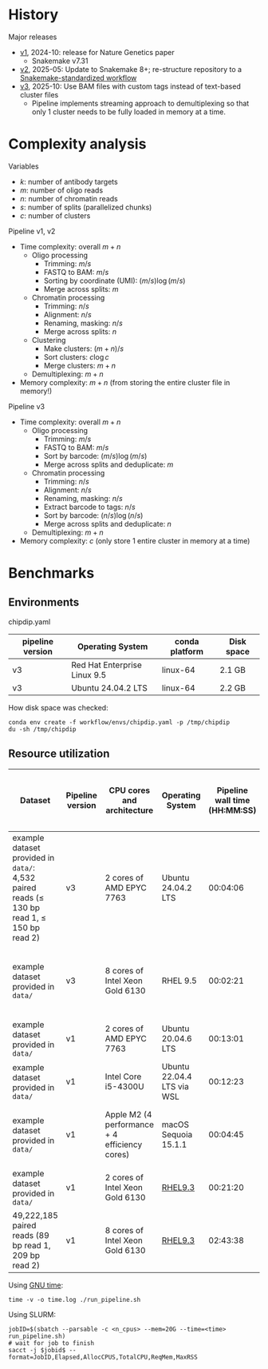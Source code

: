 # History

Major releases
- [v1](https://github.com/GuttmanLab/chipdip-pipeline/releases/tag/v1.0_publication), 2024-10: release for Nature Genetics paper
  - Snakemake v7.31
- [v2](https://github.com/GuttmanLab/chipdip-pipeline/releases/tag/v2.0.0), 2025-05: Update to Snakemake 8+; re-structure repository to a [Snakemake-standardized workflow](https://snakemake.github.io/snakemake-workflow-catalog/docs/catalog.html#standardized-usage-workflows)
- [v3](https://github.com/GuttmanLab/chipdip-pipeline/releases/tag/v3.0.0), 2025-10: Use BAM files with custom tags instead of text-based cluster files
  - Pipeline implements streaming approach to demultiplexing so that only 1 cluster needs to be fully loaded in memory at a time.

# Complexity analysis

Variables
- $k$: number of antibody targets
- $m$: number of oligo reads
- $n$: number of chromatin reads
- $s$: number of splits (parallelized chunks)
- $c$: number of clusters

Pipeline v1, v2
- Time complexity: overall $m+n$
	- Oligo processing
		- Trimming: $m/s$
		- FASTQ to BAM: $m/s$
		- Sorting by coordinate (UMI): $(m/s) \log (m/s)$
		- Merge across splits: $m$
	- Chromatin processing
		- Trimming: $n/s$
		- Alignment: $n/s$
		- Renaming, masking: $n/s$
		- Merge across splits: $n$
	- Clustering
		- Make clusters: $(m+n)/s$
		- Sort clusters: $c \log c$
		- Merge clusters: $m+n$
	- Demultiplexing: $m+n$
- Memory complexity: $m+n$ (from storing the entire cluster file in memory!)

Pipeline v3
- Time complexity: overall $m+n$
	- Oligo processing
		- Trimming: $m/s$
		- FASTQ to BAM: $m/s$
		- Sort by barcode: $(m/s) \log (m/s)$
		- Merge across splits and deduplicate: $m$
	- Chromatin processing
		- Trimming: $n/s$
		- Alignment: $n/s$
		- Renaming, masking: $n/s$
		- Extract barcode to tags: $n/s$
		- Sort by barcode: $(n/s) \log (n/s)$
		- Merge across splits and deduplicate: $n$
	- Demultiplexing: $m+n$
- Memory complexity: $c$ (only store 1 entire cluster in memory at a time)

# Benchmarks

## Environments

chipdip.yaml

| pipeline version | Operating System | conda platform | Disk space |
| ---------------- | ---------------- | -------------- | ---------- |
| v3 | Red Hat Enterprise Linux 9.5 | linux-64 | 2.1 GB |
| v3 | Ubuntu 24.04.2 LTS | linux-64 | 2.2 GB |

How disk space was checked:

```
conda env create -f workflow/envs/chipdip.yaml -p /tmp/chipdip
du -sh /tmp/chipdip
```

## Resource utilization

| Dataset | Pipeline version | CPU cores and architecture | Operating System | Pipeline wall time (HH:MM:SS) | Core-hours utilized (HH:MM:SS) | Maximum RAM utilization | Disk space of output files | Benchmark times include creating `chipdip` conda environment? | Notes |
| ------- | ---------------- | -------------------------- | ---------------- | ----------------------------- | ------------------------------ | ----------------------- | --------------------- | ------------------------------------------------------------- | ----- |
| example dataset provided in `data/`: 4,532 paired reads (≤ 130 bp read 1, ≤ 150 bp read 2) | v3 | 2 cores of AMD EPYC 7763 | Ubuntu 24.04.2 LTS | 00:04:06 | 00:04:45 | 2.91 GB | 12 M | No | run "locally" on a single node on [GitHub Codespaces](https://github.com/features/codespaces) with `--cores 2`; profiled using GNU time |
| example dataset provided in `data/` | v3 | 8 cores of Intel Xeon Gold 6130 | RHEL 9.5 | 00:02:21 | 00:04:27 | 2.76 GB | 13 MB | No | run "locally" on a single node on [Caltech's HPC cluster](https://www.hpc.caltech.edu/) with `--cores 8`; profiled using SLURM |
| example dataset provided in `data/` | v1 | 2 cores of AMD EPYC 7763 | Ubuntu 20.04.6 LTS | 00:13:01 | 00:20:28 | 2.91 GB | 20 MB | No | run "locally" on a single node on [GitHub Codespaces](https://github.com/features/codespaces) |
| example dataset provided in `data/` | v1 | Intel Core i5-4300U | Ubuntu 22.04.4 LTS via WSL | 00:12:23 | 00:41:31 | 2.76 GB | 14 MB | No | Hyperthreading enabled; `snakemake` run with `--jobs 4` |
| example dataset provided in `data/` | v1 | Apple M2 (4 performance + 4 efficiency cores) | macOS Sequoia 15.1.1 | 00:04:45 | 00:14:06 | 2.33 GB | 16 MB | No | conda environment targeting `osx-64` platform; `snakemake` run with `--jobs 4` |
| example dataset provided in `data/` | v1 | 2 cores of Intel Xeon Gold 6130 | [RHEL9.3](https://docs.redhat.com/en/documentation/red_hat_enterprise_linux/9/html/9.3_release_notes/index) | 00:21:20 | 00:26:35 | 827.49 MB | 20 MB | Yes | run "locally" on a single node on [Caltech's HPC cluster](https://www.hpc.caltech.edu/) |
| 49,222,185 paired reads (89 bp read 1, 209 bp read 2) | v1 | 8 cores of Intel Xeon Gold 6130 | [RHEL9.3](https://docs.redhat.com/en/documentation/red_hat_enterprise_linux/9/html/9.3_release_notes/index) | 02:43:38 | 09:49:34 | 10.65 GB | 45 GB | Yes | run "locally" on a single node on [Caltech's HPC cluster](https://www.hpc.caltech.edu/) |

Using [GNU time](https://www.gnu.org/software/time/):
```
time -v -o time.log ./run_pipeline.sh
```

Using SLURM:
```
jobID=$(sbatch --parsable -c <n_cpus> --mem=20G --time=<time> run_pipeline.sh)
# wait for job to finish
sacct -j $jobid$ --format=JobID,Elapsed,AllocCPUS,TotalCPU,ReqMem,MaxRSS
```
